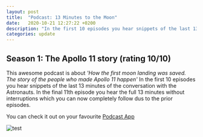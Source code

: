 ```yaml
---
layout: post
title:  "Podcast: 13 Minutes to the Moon"
date:   2020-10-21 12:27:22 +0200
description: "In the first 10 episodes you hear snippets of the last 13 minutes of the conversation with the Astronauts. "
categories: update
---
```

## Season 1: The Apollo 11 story (rating 10/10)
 
This awesome podcast is about _'How the first moon landing was saved. The story of the people who made Apollo 11 happen'_
In the first 10 episodes you hear snippets of the last 13 minutes of the conversation with the Astronauts. In the final 11th episode you hear the full 13 minutes without interruptions which you can now completely follow dus to the prior episodes. 

You can check it out on your favourite [Podcast App](https://podcasts.apple.com/us/podcast/13-minutes-to-the-moon/id1459657136)

![test](/images/13_min_moon.jpeg)